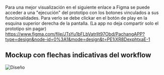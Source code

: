 Para una mejor visualización en el siguiente enlace a Figma se puede acceder a una "ejecución" del prototipo con los botones vinculados a sus funcionalidades. Para verlo se debe clickar en el botón de play en la esquina  superior derecha de la pantalla. (La app no deja compartir solo el prototipo sin pagar)
https://www.figma.com/file/JTsYu1bFLbVatrllt97Obd/PachangAPP?type=design&node-id=0%3A1&mode=design&t=PE1iXR8DexphtxaE-1

##  Mockup con flechas indicativas del workflow
![Diseño](https://github.com/rubenTome/APM/blob/main/mockups/PachangAPP.svg)
